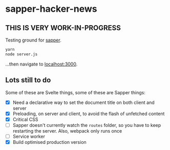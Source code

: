 # sapper-hacker-news

## THIS IS VERY WORK-IN-PROGRESS

Testing ground for [sapper](https://github.com/rich-harris/sapper).

```bash
yarn
node server.js
```

...then navigate to [localhost:3000](http://localhost:3000).



## Lots still to do

Some of these are Svelte things, some of these are Sapper things:

* [x] Need a declarative way to set the document title on both client and server
* [x] Preloading, on server and client, to avoid the flash of unfetched content
* [x] Critical CSS
* [ ] Sapper doesn't currently watch the `routes` folder, so you have to keep restarting the server. Also, webpack only runs once
* [ ] Service worker
* [x] Build optimised production version
